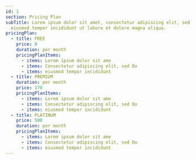 ```yaml
---
id: 1
section: Pricing Plan
subTitle: Lorem ipsum dolor sit amet, consectetur adipiscing elit, sed do
  eiusmod tempor incididunt ut labore et dolore magna aliqua.
pricingPlan:
  - title: FREE
    price: 0
    duration: per month
    pricingPlanItems:
      - items: Lorem ipsum dolor sit ame
      - items: Consectetur adipiscing elit, sed Do
      - items: eiusmod tempor incididunt
  - title: PREMIUM
    duration: per month
    price: 170
    pricingPlanItems:
      - items: Lorem ipsum dolor sit ame
      - items: Consectetur adipiscing elit, sed Do
      - items: eiusmod tempor incididunt
  - title: PLATINUM
    price: 500
    duration: per month
    pricingPlanItems:
      - items: Lorem ipsum dolor sit ame
      - items: Consectetur adipiscing elit, sed Do
      - items: eiusmod tempor incididunt
---
```

